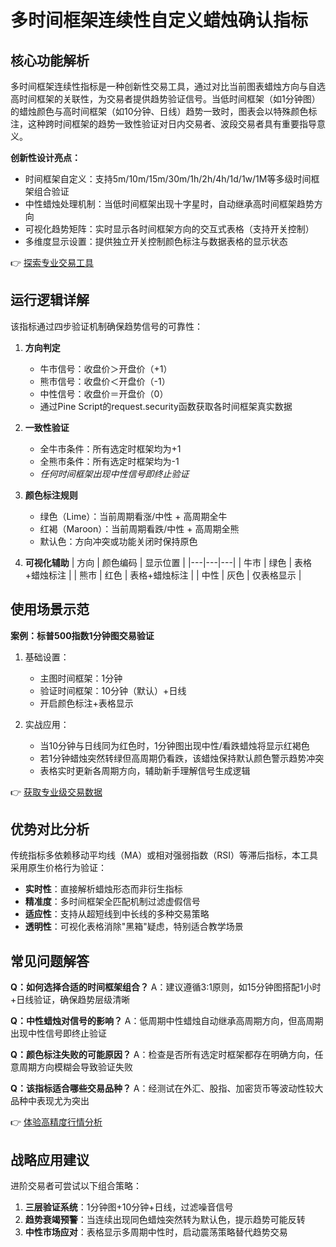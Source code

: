 # 多时间框架连续性自定义蜡烛确认指标

## 核心功能解析

多时间框架连续性指标是一种创新性交易工具，通过对比当前图表蜡烛方向与自选高时间框架的关联性，为交易者提供趋势验证信号。当低时间框架（如1分钟图）的蜡烛颜色与高时间框架（如10分钟、日线）趋势一致时，图表会以特殊颜色标注，这种跨时间框架的趋势一致性验证对日内交易者、波段交易者具有重要指导意义。

**创新性设计亮点：**
- 时间框架自定义：支持5m/10m/15m/30m/1h/2h/4h/1d/1w/1M等多级时间框架组合验证
- 中性蜡烛处理机制：当低时间框架出现十字星时，自动继承高时间框架趋势方向
- 可视化趋势矩阵：实时显示各时间框架方向的交互式表格（支持开关控制）
- 多维度显示设置：提供独立开关控制颜色标注与数据表格的显示状态

👉 [探索专业交易工具](https://bit.ly/okx_welcome)

## 运行逻辑详解

该指标通过四步验证机制确保趋势信号的可靠性：

1. **方向判定**
   - 牛市信号：收盘价＞开盘价（+1）
   - 熊市信号：收盘价＜开盘价（-1）  
   - 中性信号：收盘价＝开盘价（0）
   - 通过Pine Script的request.security函数获取各时间框架真实数据

2. **一致性验证**
   - 全牛市条件：所有选定时框架均为+1
   - 全熊市条件：所有选定时框架均为-1
   - *任何时间框架出现中性信号即终止验证*

3. **颜色标注规则**
   - 绿色（Lime）：当前周期看涨/中性 + 高周期全牛
   - 红褐（Maroon）：当前周期看跌/中性 + 高周期全熊
   - 默认色：方向冲突或功能关闭时保持原色

4. **可视化辅助**
   | 方向 | 颜色编码 | 显示位置 |
   |---|---|---|
   | 牛市 | 绿色 | 表格+蜡烛标注 |
   | 熊市 | 红色 | 表格+蜡烛标注 |
   | 中性 | 灰色 | 仅表格显示 |

## 使用场景示范

**案例：标普500指数1分钟图交易验证**
1. 基础设置：
   - 主图时间框架：1分钟
   - 验证时间框架：10分钟（默认）+日线
   - 开启颜色标注+表格显示

2. 实战应用：
   - 当10分钟与日线同为红色时，1分钟图出现中性/看跌蜡烛将显示红褐色
   - 若1分钟蜡烛突然转绿但高周期仍看跌，该蜡烛保持默认颜色警示趋势冲突
   - 表格实时更新各周期方向，辅助新手理解信号生成逻辑

👉 [获取专业级交易数据](https://bit.ly/okx_welcome)

## 优势对比分析

传统指标多依赖移动平均线（MA）或相对强弱指数（RSI）等滞后指标，本工具采用原生价格行为验证：
- **实时性**：直接解析蜡烛形态而非衍生指标
- **精准度**：多时间框架全匹配机制过滤虚假信号
- **适应性**：支持从超短线到中长线的多种交易策略
- **透明性**：可视化表格消除"黑箱"疑虑，特别适合教学场景

## 常见问题解答

**Q：如何选择合适的时间框架组合？**
A：建议遵循3:1原则，如15分钟图搭配1小时+日线验证，确保趋势层级清晰

**Q：中性蜡烛对信号的影响？**
A：低周期中性蜡烛自动继承高周期方向，但高周期出现中性信号即终止验证

**Q：颜色标注失败的可能原因？**
A：检查是否所有选定时框架都存在明确方向，任意周期方向模糊会导致验证失败

**Q：该指标适合哪些交易品种？**
A：经测试在外汇、股指、加密货币等波动性较大品种中表现尤为突出

👉 [体验高精度行情分析](https://bit.ly/okx_welcome)

## 战略应用建议

进阶交易者可尝试以下组合策略：
1. **三层验证系统**：1分钟图+10分钟+日线，过滤噪音信号
2. **趋势衰竭预警**：当连续出现同色蜡烛突然转为默认色，提示趋势可能反转
3. **中性市场应对**：表格显示多周期中性时，启动震荡策略替代趋势交易
